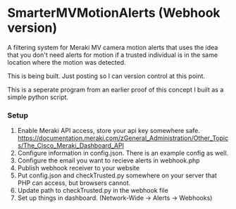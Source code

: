 # SmarterMVMotionAlerts (Webhook version)
A filtering system for Meraki MV camera motion alerts that uses the idea that you don't need alerts for motion if a trusted individual is in the same location where the motion was detected. 


This is being built. Just posting so I can version control at this point. 


This is a seperate program from an earlier proof of this concept I built as a simple python script. 


### Setup
1. Enable Meraki API access, store your api key somewhere safe.  https://documentation.meraki.com/zGeneral_Administration/Other_Topics/The_Cisco_Meraki_Dashboard_API
2. Configure information in config.json. There is an example config as well.
3. Configure the email you want to recieve alerts in webhook.php
4. Publish webhook receiver to your website
5. Put config.json and checkTrusted.py somewhere on your server that PHP can access, but browsers cannot. 
6. Update path to checkTrusted.py in the webhook file
7. Set up things in dashboard. (Network-Wide -> Alerts -> Webhooks)
